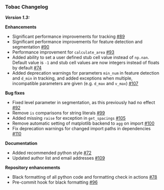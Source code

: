 ### Tobac Changelog

_**Version 1.3:**_

**Enhancements**

- Significant performance improvements for tracking [#89](https://github.com/climate-processes/tobac/pull/89)
- Significant performance improvements for feature detection and segmentation [#90](https://github.com/climate-processes/tobac/pull/90)
- Performance improvement for `calculate_area` [#93](https://github.com/climate-processes/tobac/issues/93)
- Added ability to set a user defined stub cell value instead of `np.nan`. Default value is `-1` and stub cell values are now integers instead of floats by default [#74](https://github.com/climate-processes/tobac/issues/93)
- Added deprecation warnings for parameters `min_num` in feature detection and `d_min` in tracking, and added exceptions when multiple, incompatible parameters are given (e.g. `d_max` and `v_max`) [#107](https://github.com/climate-processes/tobac/pull/107)

**Bug fixes**

- Fixed level parameter in segmentation, as this previously had no effect [#92](https://github.com/climate-processes/tobac/pull/92)
- Remove `is` comparisons for string literals [#99](https://github.com/climate-processes/tobac/pull/99)
- Added missing `raise` for exception in `get_spacings` [#105](https://github.com/climate-processes/tobac/pull/105)
- Remove automatic setting of matplotlib backend to `agg` on import [#100](https://github.com/climate-processes/tobac/pull/100)
- Fix deprecation warnings for changed import paths in dependencies [#110](https://github.com/climate-processes/tobac/pull/110)

**Documentation**

- Added recommended python style [#72](https://github.com/climate-processes/tobac/issues/72)
- Updated author list and email addresses [#109](https://github.com/climate-processes/tobac/pull/109)

**Repository enhancements**

- Black formatting of all python code and formatting check in actions [#78](https://github.com/climate-processes/tobac/pull/78)
- Pre-commit hook for black formatting [#96](https://github.com/climate-processes/tobac/pull/96)
